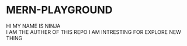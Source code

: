 # MERN-PLAYGROUND
HI MY NAME IS NINJA
<BR>
I AM THE AUTHER OF THIS REPO
I AM INTRESTING FOR EXPLORE NEW THING
